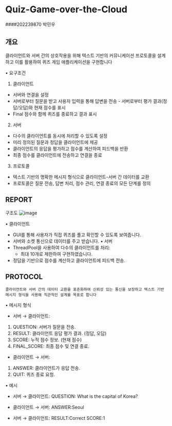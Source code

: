 # Quiz-Game-over-the-Cloud
####202239870 박민우

## 개요
클라이언트와 서버 간의 상호작용을 위해 텍스트 기반의 커뮤니케이션 프로토콜을 설계하고 이를 활용하여 퀴즈 게임 애플리케이션을 구현합니다
  
•	요구조건
1. 클라이언트
- 서버와 연결을 설정
- 서버로부터 질문을 받고 사용자 입력을 통해 답변을 전송
	  - 서버로부터 평가 결과(정답/오답)와 현재 점수를 표시
- Final 점수와 함께 퀴즈를 종료하고 결과 표시
2. 서버
 - 다수의 클라이언트를 동시에 처리할 수 있도록 설정
 - 미리 정의된 질문과 정답을 클라이언트에 제공
 - 클라이언트의 응답을 평가하고 점수를 계산하여 피드백을 반환
 - 최종 점수를 클라이언트에 전송하고 연결을 종료
3. 프로토콜
- 텍스트 기반의 명확한 메시지 형식으로 클라이언트-서버 간 데이터를 교환
- 프로토콜은 질문 전송, 답변 처리, 점수 관리, 연결 종료의 모든 단계를 정의

## REPORT
구조도
 ![image](https://github.com/user-attachments/assets/77a2dee4-7a31-463a-b93e-6dda5641497f)

•	클라이언트
  - GUI를 통해 사용자가 직접 퀴즈를 풀고 확인할 수 있도록 보여줍니다.
  - 서버와 소켓 통신으로 데이터를 주고 받습니다.
•	서버
  - ThreadPool을 사용하여 다수의 클라이언트를 처리:
    - 최대 10개로 제한하여 구현하였습니다.
  - 정답을 기반으로 점수를 계산하고 클라이언트에 피드백 전송.

## PROTOCOL
 	클라이언트와 서버 간의 데이터 교환을 표준화하여 신뢰성 있는 통신을 보장하고 텍스트 기반 메시지 형식을 사용해 직관적인 설계를 목표로 합니다

•	메시지 형식
- 서버 → 클라이언트:
1. QUESTION: 서버가 질문을 전송.
2. RESULT: 클라이언트 응답 평가 결과. (정답, 오답)
3. SCORE: 누적 점수 정보. (현재 점수)
4. FINAL_SCORE: 최종 점수 및 연결 종료.
- 클라이언트 → 서버:
1. ANSWER: 클라이언트가 응답 전송.
2. QUIT: 퀴즈 종료 요청.

•	예시
- 서버 → 클라이언트:
QUESTION: What is the capital of Korea?

- 클라이언트 → 서버:
ANSWER:Seoul

- 서버 → 클라이언트:
RESULT:Correct
SCORE:1
